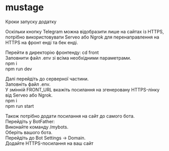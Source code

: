 # mustage
Кроки запуску додатку  

Оскільки кнопку Telegram можна відобразити лише на сайтах із HTTPS, потрібно використовувати Serveo або Ngrok для перенаправлення на HTTPS на фронт енді та бек енді. 

Перейти в директорію фронтенду: cd front  
Заповнити файл .env зі всіма необхідними параметрами.  
npm i  
npm run dev  
 
Далі перейдіть до серверної частини.  
Заповніть файл .env.  
У змінній FRONT_URL вкажіть посилання на згенеровану HTTPS-лінку від Serveo або Ngrok.  
npm i   
npm run start  

Також потрібно додати посилання на сайт до самого бота.  
  Перейдіть у BotFather:  
  Виконайте команду /mybots.  
  Оберіть вашого бота.  
  Перейдіть до Bot Settings → Domain.  
  Додайте HTTPS-посилання на ваш сайт  
